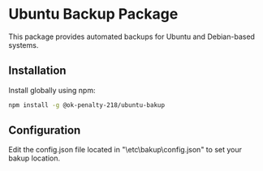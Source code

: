 # Ubuntu Backup Package

This package provides automated backups for Ubuntu and Debian-based systems.

## Installation

Install globally using npm:

```bash
npm install -g @ok-penalty-218/ubuntu-bakup
```

## Configuration

Edit the config.json file located in "\etc\bakup\config.json" to set your bakup location.

